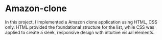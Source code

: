 # Amazon-clone
In this project, I implemented a Amazon clone application using HTML, CSS only. HTML provided the foundational structure for the list, while CSS was applied to create a sleek, responsive design with intuitive visual elements.
